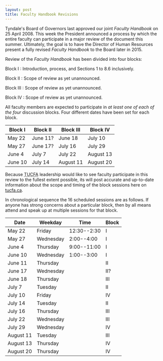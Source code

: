 ```yaml
---
layout: post
title: Faculty Handbook Revisions
---
```


Tyndale's Board of Governors last approved our joint *Faculty Handbook* on 25 April 2008. This week the President announced a process by which the entire faculty can participate in a major review of the document this summer. Ultimately, the goal is to have the Director of Human Resources present a fully revised *Faculty Handbook* to the Board later in 2015.

Review of the *Faculty Handbook* has been divided into four blocks:

Block I
: Introduction, process, and Sections 1 to 8.6 inclusively.

Block II
: Scope of review as yet unannounced.

Block III
: Scope of review as yet unannounced.

Block IV
: Scope of review as yet unannounced.

All faculty members are expected to participate in *at least one of each of the four* discussion blocks. Four different dates have been set for each block.

| Block I | Block II | Block III | Block IV  |
| ------- | -------- | --------- | --------- |
| May 22  | June 11? | June 18   | July 10   |
| May 27  | June 17? | July 16   | July 29   |
| June 4  | July 7   | July 22   | August 13 |
| June 10 | July 14  | August 11 | August 20 |

<!-- As announced by the President (but changed by Dianna)
| Block I | Block II | Block III | Block IV  |
| ------- | -------- | --------- | --------- |
| May 22  | June 4   | June 18   | July 10   |
| May 27  | June 11  | July 16   | July 29   |
| June 10 | July 7   | July 22   | August 13 |
| June 17 | July 14  | August 11 | August 20 |
 -->


Because <abbr title="Tyndale University College Faculty Association">TUCFA</abbr> leadership would like to see faculty participate in this review to the fullest extent possible, its will post accurate and up-to-date information about the scope and timing of the block sessions here on [tucfa.ca](http://tucfa.ca/).

In chronological sequence the 16 scheduled sessions are as follows. If anyone has strong concerns about a particular block, then by all means attend and speak up at multiple sessions for that block.


| Date      | Weekday   | Time         | Block |
| --------- | --------- | ------------ | ----- |
| May 22    | Friday    | 12:30--2:30  | I     |
| May 27    | Wednesday | 2:00--4:00   | I     |
| June 4    | Thursday  | 9:00--11:00  | I     |
| June 10   | Wednesday | 1:00--3:00   | I     |
| June 11   | Thursday  |              | II    |
| June 17   | Wednesday |              | II?   |
| June 18   | Thursday  |              | III   |
| July 7    | Tuesday   |              | II    |
| July 10   | Friday    |              | IV    |
| July 14   | Tuesday   |              | II    |
| July 16   | Thursday  |              | III   |
| July 22   | Wednesday |              | III   |
| July 29   | Wednesday |              | IV    |
| August 11 | Tuesday   |              | III   |
| August 13 | Thursday  |              | IV    |
| August 20 | Thursday  |              | IV    |
